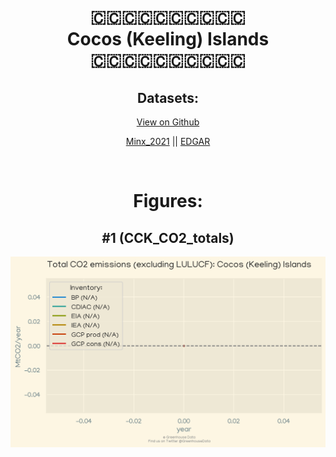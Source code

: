 
<center>
<h1 align="center">
🇨🇨🇨🇨🇨🇨🇨🇨🇨🇨
<br>
Cocos (Keeling) Islands
<br>
🇨🇨🇨🇨🇨🇨🇨🇨🇨🇨
</h1>
<h2>Datasets:</h2>
<p><a href="https://github.com/dquintani/Greenhouse-Data/tree/master/country_data/CCK_Cocos (Keeling) Islands/data">View on Github</a>
<br></p><p><a href="data/CCK_Minx_2021.csv">Minx_2021</a> || <a href="data/CCK_EDGAR.csv">EDGAR</a></p><p><br></p>
<h1>Figures:</h1><h2>#1 (CCK_CO2_totals)</h2>
<p><img alt="" src="figures/CCK_CO2_totals.png" /></p>